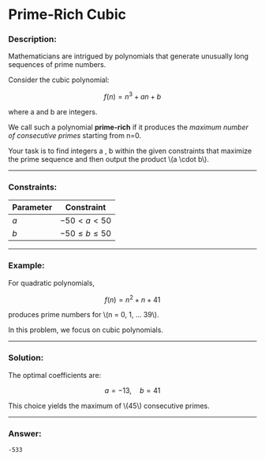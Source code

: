 

# Prime-Rich Cubic

### Description:

<p>Mathematicians are intrigued by polynomials that generate unusually long sequences of prime numbers.</p>  

<p>Consider the cubic polynomial:</p>  

$$
f(n) = n^{3} + a n + b
$$

<p>where a and b are integers.</p>  

<p>We call such a polynomial <b>prime-rich</b> if it produces the <i>maximum number of consecutive primes</i> starting from n=0.</p>  

<p>Your task is to find integers a , b  within the given constraints that maximize the prime sequence and then output the product \(a \cdot b\).</p>  

---

### Constraints:

| Parameter | Constraint           |
| --------- | -------------------- |
| $a$       | $-50 < a < 50$       |
| $b$       | $-50 \leq b \leq 50$ |

---

### Example:

<p>For quadratic polynomials,</p>  

$$
f(n) = n^{2} + n + 41
$$

<p>produces prime numbers for \(n = 0, 1, ... 39\).</p>  

<p>In this problem, we focus on cubic polynomials.</p>  

---

### Solution:

<p>The optimal coefficients are:</p>  

$$
a = -13, \quad b = 41
$$

<p>This choice yields the maximum of \(45\) consecutive primes.</p>  

---

### Answer:

```
-533
```




